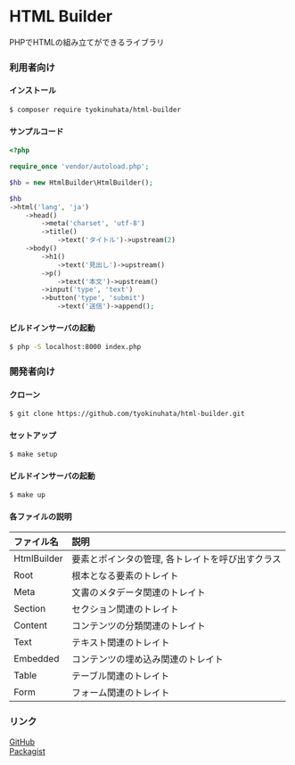 # HTML Builder
PHPでHTMLの組み立てができるライブラリ

### 利用者向け

#### インストール

```bash
$ composer require tyokinuhata/html-builder
```

#### サンプルコード

```php
<?php

require_once 'vendor/autoload.php';

$hb = new HtmlBuilder\HtmlBuilder();

$hb
->html('lang', 'ja')
    ->head()
        ->meta('charset', 'utf-8')
        ->title()
            ->text('タイトル')->upstream(2)
    ->body()
        ->h1()
            ->text('見出し')->upstream()
        ->p()
            ->text('本文')->upstream()
        ->input('type', 'text')
        ->button('type', 'submit')
            ->text('送信')->append();
```

#### ビルドインサーバの起動

```bash
$ php -S localhost:8000 index.php
```

### 開発者向け

#### クローン

```bash
$ git clone https://github.com/tyokinuhata/html-builder.git
```

#### セットアップ

```bash
$ make setup
```

#### ビルドインサーバの起動

```bash
$ make up
```

#### 各ファイルの説明

|ファイル名|説明|
|:--|:--|
|HtmlBuilder|要素とポインタの管理, 各トレイトを呼び出すクラス|
|Root|根本となる要素のトレイト|
|Meta|文書のメタデータ関連のトレイト|
|Section|セクション関連のトレイト|
|Content|コンテンツの分類関連のトレイト|
|Text|テキスト関連のトレイト|
|Embedded|コンテンツの埋め込み関連のトレイト|
|Table|テーブル関連のトレイト|
|Form|フォーム関連のトレイト|

### リンク

[GitHub](https://github.com/tyokinuhata/html-builder)  
[Packagist](https://packagist.org/packages/tyokinuhata/html-builder)